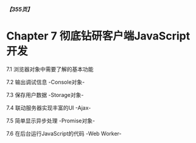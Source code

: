 ##### 【355页】
# Chapter 7 彻底钻研客户端JavaScript开发
7.1 浏览器对象中需要了解的基本功能

7.2 输出调试信息 -Console对象-

7.3 保存用户数据 -Storage对象-

7.4 联动服务器实现丰富的UI -Ajax-

7.5 简单显示异步处理 -Promise对象-

7.6 在后台运行JavaScript的代码 -Web Worker-

